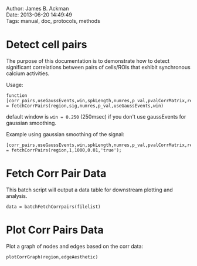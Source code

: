 Author: James B. Ackman  
Date: 2013-06-20 14:49:49  
Tags: manual, doc, protocols, methods  

# Detect cell pairs #
The purpose of this documentation is to demonstrate how to detect significant correlations between pairs of cells/ROIs that exhibit synchronous calcium activities.

Usage:

	function [corr_pairs,useGaussEvents,win,spkLength,numres,p_val,pvalCorrMatrix,region] = fetchCorrPairs(region,sig,numres,p_val,useGaussEvents,win)

default window is `win = 0.250` (250msec) if you don't use gaussEvents for gaussian smoothing.

Example using gaussian smoothing of the signal:

	[corr_pairs,useGaussEvents,win,spkLength,numres,p_val,pvalCorrMatrix,region] = fetchCorrPairs(region,1,1000,0.01,'true');


# Fetch Corr Pair Data #

This batch script will output a data table for downstream plotting and analysis. 

	data = batchFetchCorrpairs(filelist)


# Plot Corr Pairs Data #

Plot a graph of nodes and edges based on the corr data:

	plotCorrGraph(region,edgeAesthetic)

